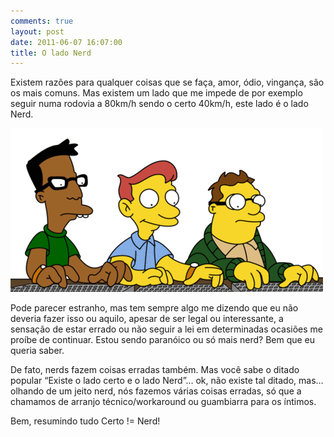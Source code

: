 ```yaml
---
comments: true
layout: post
date: 2011-06-07 16:07:00
title: O lado Nerd
---
```


Existem razões para qualquer coisas que se faça, amor, ódio, vingança, são os mais comuns. Mas existem um lado que me impede de por exemplo seguir numa rodovia a 80km/h sendo o certo 40km/h, este lado é o lado Nerd.

<img src="assets/img/posts/lado_nerd.gif">

Pode parecer estranho, mas tem sempre algo me dizendo que eu não deveria fazer isso ou aquilo, apesar de ser legal ou interessante, a sensação de estar errado ou não seguir a lei em determinadas ocasiões me proíbe de continuar. Estou sendo paranóico ou só mais nerd? Bem que eu queria saber.

De fato, nerds fazem coisas erradas também. Mas você sabe o ditado popular “Existe o lado certo e o lado Nerd”… ok, não existe tal ditado, mas… olhando de um jeito nerd, nós fazemos várias coisas erradas, só que a chamamos de arranjo técnico/workaround ou guambiarra para os íntimos.

Bem, resumindo tudo Certo != Nerd!